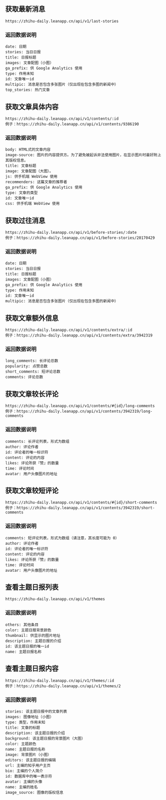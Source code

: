 ## 获取最新消息 ##
```
https://zhihu-daily.leanapp.cn/api/v1/last-stories
```
### 返回数据说明 ###
    date: 日期
    stories: 当日日报
    title: 日报标题
    images: 文章配图（小图）
    ga_prefix: 供 Google Analytics 使用
    type: 作用未知
    id: 文章唯一id
    multipic: 消息是否包含多张图片（仅出现在包含多图的新闻中）
    top_stories: 热门文章
## 获取文章具体内容
```
https://zhihu-daily.leanapp.cn/api/v1/contents/:id
例子：https://zhihu-daily.leanapp.cn/api/v1/contents/9386190
```
### 返回数据说明 ###
    body: HTML式的文章内容
    image-source: 图片的内容提供方。为了避免被起诉非法使用图片，在显示图片时最好附上其版权信息。
    title: 文章标题
    image: 文章配图（大图）。
    js: 供手机端 WebView 使用
    recommenders: 这篇文章的推荐者
    ga_prefix: 供 Google Analytics 使用
    type: 文章的类型
    id: 文章唯一id
    css: 供手机端 WebView 使用
## 获取过往消息
```
https://zhihu-daily.leanapp.cn/api/v1/before-stories/:date
例子：https://zhihu-daily.leanapp.cn/api/v1/before-stories/20170429
```
### 返回数据说明 ###
    date: 日期
    stories: 当日日报
    title: 日报标题
    images: 文章配图（小图）
    ga_prefix: 供 Google Analytics 使用
    type: 作用未知
    id: 文章唯一id
    multipic: 消息是否包含多张图片（仅出现在包含多图的新闻中）
## 获取文章额外信息
```
https://zhihu-daily.leanapp.cn/api/v1/contents/extra/:id
例子：https://zhihu-daily.leanapp.cn/api/v1/contents/extra/3942319
```
### 返回数据说明 ###
    long_comments: 长评论总数
    popularity: 点赞总数
    short_comments: 短评论总数
    comments: 评论总数
## 获取文章较长评论
```
https://zhihu-daily.leanapp.cn/api/v1/contents/#{id}/long-comments
例子：https://zhihu-daily.leanapp.cn/api/v1/contents/3942319/long-comments
```
### 返回数据说明 ###
    comments: 长评论列表，形式为数组
    author: 评论作者
    id: 评论者的唯一标识符
    content: 评论的内容
    likes: 评论所获『赞』的数量
    time: 评论时间
    avatar: 用户头像图片的地址
## 获取文章较短评论
```
https://zhihu-daily.leanapp.cn/api/v1/contents/#{id}/short-comments
例子：https://zhihu-daily.leanapp.cn/api/v1/contents/3942319/short-comments
```
### 返回数据说明 ###
    comments: 短评论列表，形式为数组（请注意，其长度可能为 0）
    author: 评论作者
    id: 评论者的唯一标识符
    content: 评论的内容
    likes: 评论所获『赞』的数量
    time: 评论时间
    avatar: 用户头像图片的地址
## 查看主题日报列表
```
https://zhihu-daily.leanapp.cn/api/v1/themes
```
### 返回数据说明 ###
    others: 其他条目
    color: 主题日报背景颜色
    thumbnail: 供显示的图片地址
    description: 主题日报的介绍
    id: 该主题日报的唯一id
    name: 主题日报名称
## 查看主题日报内容
```
https://zhihu-daily.leanapp.cn/api/v1/themes/:id
例子：https://zhihu-daily.leanapp.cn/api/v1/themes/2
```
### 返回数据说明 ###
    stories: 该主题日报中的文章列表
    images: 图像地址（小图）
    type: 类型，作用未知
    title: 文章的标题
    description: 该主题日报的介绍
    background: 该主题日报的背景图片（大图）
    color: 主题颜色
    name: 主题日报的名称
    image: 背景图片（小图）
    editors: 该主题日报的编辑
    url: 主编的知乎用户主页
    bio: 主编的个人简介
    id: 数据库中的唯一表示符
    avatar: 主编的头像
    name: 主编的姓名
    image_source: 图像的版权信息